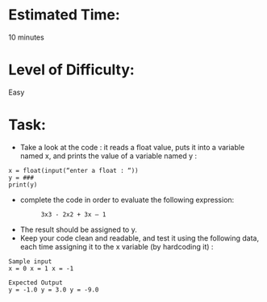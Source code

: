 # Estimated Time:
10 minutes

# Level of Difficulty:
Easy


# Task:
* Take a look at the code : it reads a float value, puts it into a variable named x, and prints the value of a variable named y :
```
x = float(input(“enter a float : “))
y = ###
print(y)
```
* complete the code in order to evaluate the following expression:
```
         3x3 - 2x2 + 3x – 1
```

* The result should be assigned to y.
* Keep your code clean and readable, and test it using the following data, each time assigning it to the x variable (by hardcoding it) :

```
Sample input
x = 0 x = 1 x = -1

Expected Output
y = -1.0 y = 3.0 y = -9.0
```
 
